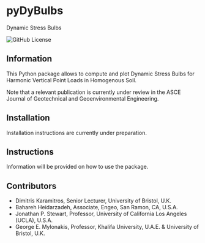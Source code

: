# pyDyBulbs

Dynamic Stress Bulbs

![GitHub License](https://img.shields.io/github/license/dkaramitros/python-dysp)

## Information

This Python package allows to compute and plot Dynamic Stress Bulbs for Harmonic Vertical Point Loads in Homogenous Soil.

Note that a relevant publication is currently under review in the ASCE Journal of Geotechnical and Geoenvironmental Engineering.

## Installation

Installation instructions are currently under preparation.

## Instructions

Information will be provided on how to use the package.

## Contributors

- Dimitris Karamitros, Senior Lecturer, University of Bristol, U.K.
- Bahareh Heidarzadeh, Associate, Engeo, San Ramon, CA, U.S.A.
- Jonathan P. Stewart, Professor, University of California Los Angeles (UCLA), U.S.A.
- George E. Mylonakis, Professor, Khalifa University, U.A.E. & University of Bristol, U.K.